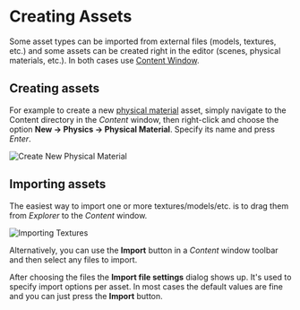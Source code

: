 # Creating Assets

Some asset types can be imported from external files (models, textures, etc.) and some assets can be created right in the editor (scenes, physical materials, etc.). In both cases use [Content Window](../../editor/windows/content-window.md).

## Creating assets

For example to create a new [physical material](../../physics/physical-material.md) asset, simply navigate to the Content directory in the *Content* window, then right-click and choose the option **New -> Physics -> Physical Material**. Specify its name and press *Enter*.

![Create New Physical Material](../../physics/media/new-physical-material.jpg)

## Importing assets

The easiest way to import one or more textures/models/etc. is to drag them from *Explorer* to the *Content* window.

![Importing Textures](../../graphics/textures/media/import-texture.jpg)

Alternatively, you can use the **Import** button in a *Content* window toolbar and then select any files to import.

After choosing the files the **Import file settings** dialog shows up. It's used to specify import options per asset. In most cases the default values are fine and you can just press the **Import** button.

